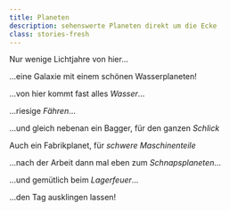 ```yaml
---
title: Planeten
description: sehenswerte Planeten direkt um die Ecke
class: stories-fresh
---
```


Nur wenige Lichtjahre von hier...

...eine Galaxie mit einem schönen Wasserplaneten!

<fetchimage folder="hasi/" image="wasserplanet_tfjcaa"></fetchimage>

...von hier kommt fast alles *Wasser*...

<fetchimage folder="hasi/" image="wassertankplanet_cjaqty"></fetchimage>

...riesige *Fähren*...

<fetchimage folder="hasi/" image="hafenplanet_o7tlsm"></fetchimage>

...und gleich nebenan ein Bagger, für den ganzen *Schlick*

<fetchimage folder="hasi/" image="baggerplanet_kbhqlq"></fetchimage>

Auch ein Fabrikplanet, für *schwere Maschinen&shy;teile*

<fetchimage folder="hasi/" image="fabrikplanet_tqmqsd"></fetchimage>

...nach der Arbeit dann mal eben zum *Schnaps&shy;planeten*...

<fetchimage folder="hasi/" image="schnapsplanet_y7zyhz"></fetchimage>

...und gemütlich beim *Lager&shy;feuer*...

<fetchimage folder="hasi/" image="feuerplanet_ygxza8"></fetchimage>

...den Tag ausklingen lassen!
